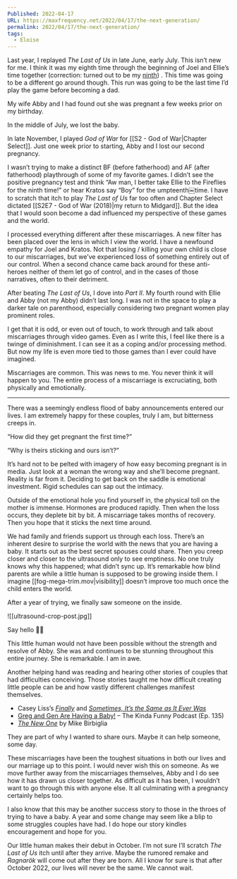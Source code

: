 ```yaml
---
Published: 2022-04-17
URL: https://maxfrequency.net/2022/04/17/the-next-generation/
permalink: 2022/04/17/the-next-generation/
tags:
  - Eloise
---
```

Last year, I replayed *The Last of Us* in late June, early July. This isn’t new for me. I think it was my eighth time through the beginning of Joel and Ellie’s time together (correction: turned out to be my [ninth](https://twitter.com/MaxRoberts143/status/1410939722256502789)) . This time was going to be a different go around though. This run was going to be the last time I’d play the game before becoming a dad.

My wife Abby and I had found out she was pregnant a few weeks prior on my birthday.

In the middle of July, we lost the baby.

In late November, I played *God of War* for [[S2 - God of War|Chapter Select]]. Just one week prior to starting, Abby and I lost our second pregnancy.

I wasn’t trying to make a distinct BF (before fatherhood) and AF (after fatherhood) playthrough of some of my favorite games. I didn’t see the positive pregnancy test and think “Aw man, I better take Ellie to the Fireflies for the ninth time!” or hear Kratos say “Boy” for the umpteenth￼time. I have to scratch that itch to play *The Last of Us* far too often and Chapter Select dictated [[S2E7 - God of War (2018)|my return to Midgard]]. But the idea that I would soon become a dad influenced my perspective of these games and the world.

I processed everything different after these miscarriages. A new filter has been placed over the lens in which I view the world. I have a newfound empathy for Joel and Kratos. Not that losing / killing your own child is close to our miscarriages, but we’ve experienced loss of something entirely out of our control. When a second chance came back around for these anti-heroes neither of them let go of control, and in the cases of those narratives, often to their detriment.

After beating *The Last of Us*, I dove into *Part II*. My fourth round with Ellie and Abby (not my Abby) didn’t last long. I was not in the space to play a darker tale on parenthood, especially considering two pregnant women play prominent roles.

I get that it is odd, or even out of touch, to work through and talk about miscarriages through video games. Even as I write this, I feel like there is a twinge of diminishment. I can see it as a coping and/or processing method. But now my life is even more tied to those games than I ever could have imagined.

Miscarriages are common. This was news to me. You never think it will happen to you. The entire process of a miscarriage is excruciating, both physically and emotionally.

---

There was a seemingly endless flood of baby announcements entered our lives. I am extremely happy for these couples, truly I am, but bitterness creeps in.

“How did they get pregnant the first time?”

“Why is theirs sticking and ours isn’t?”

It’s hard not to be pelted with imagery of how easy becoming pregnant is in media. Just look at a woman the wrong way and she’ll become pregnant. Reality is far from it. Deciding to get back on the saddle is emotional investment. Rigid schedules can sap out the intimacy.

Outside of the emotional hole you find yourself in, the physical toll on the mother is immense. Hormones are produced rapidly. Then when the loss occurs, they deplete bit by bit. A miscarriage takes months of recovery. Then you hope that it sticks the next time around.

We had family and friends support us through each loss. There’s an inherent desire to surprise the world with the news that you are having a baby. It starts out as the best secret spouses could share. Then you creep closer and closer to the ultrasound only to see emptiness. No one truly knows why this happened; what didn’t sync up. It’s remarkable how blind parents are while a little human is supposed to be growing inside them. I imagine [[fog-mega-trim.mov|visibility]] doesn’t improve too much once the child enters the world.

After a year of trying, we finally saw someone on the inside.

![[ultrasound-crop-post.jpg]]

Say hello 👋🏻

This little human would not have been possible without the strength and resolve of Abby. She was and continues to be stunning throughout this entire journey. She is remarkable. I am in awe.

Another helping hand was reading and hearing other stories of couples that had difficulties conceiving. Those stories taught me how difficult creating little people can be and how vastly different challenges manifest themselves.

- Casey Liss’s *[Finally](https://www.caseyliss.com/2014/5/14/finally)* and *[Sometimes, It’s the Same as It Ever Was](https://www.caseyliss.com/2017/8/17/same-as-it-ever-was)*
- [Greg and Gen Are Having a Baby!](https://youtu.be/OHsw7ZkS520) – The Kinda Funny Podcast (Ep. 135)
- *[The New One](https://www.netflix.com/us/title/81062293?s=i&trkid=13747225&vlang=en&clip=81221237)* by Mike Birbiglia

They are part of why I wanted to share ours. Maybe it can help someone, some day.

These miscarriages have been the toughest situations in both our lives and our marriage up to this point. I would never wish this on someone. As we move further away from the miscarriages themselves, Abby and I do see how it has drawn us closer together. As difficult as it has been, I wouldn’t want to go through this with anyone else. It all culminating with a pregnancy certainly helps too.

I also know that this may be another success story to those in the throes of trying to have a baby. A year and some change may seem like a blip to some struggles couples have had. I do hope our story kindles encouragement and hope for you.

Our little human makes their debut in October. I’m not sure I’ll scratch *The Last of Us* itch until after they arrive. Maybe the rumored remake and *Ragnarök* will come out after they are born. All I know for sure is that after October 2022, our lives will never be the same. We cannot wait.